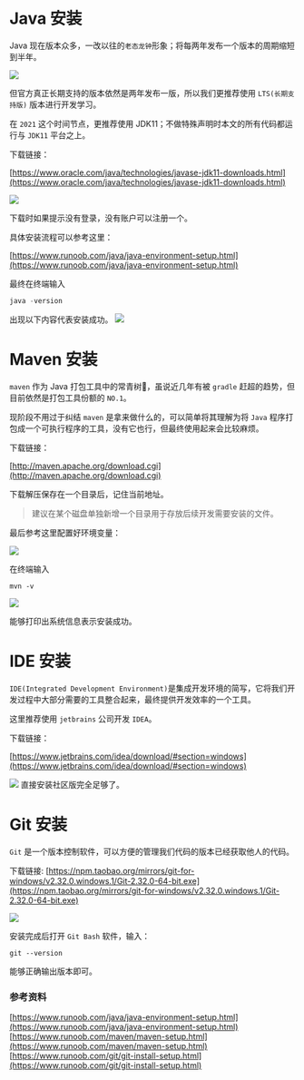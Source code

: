 # Java 安装

Java 现在版本众多，一改以往的`老态龙钟`形象；将每两年发布一个版本的周期缩短到半年。


![](https://tva1.sinaimg.cn/large/008i3skNly1gs6cw7ufdhj60hq09baay02.jpg)


但官方真正长期支持的版本依然是两年发布一版，所以我们更推荐使用 `LTS(长期支持版)` 版本进行开发学习。

在 `2021` 这个时间节点，更推荐使用 JDK11；不做特殊声明时本文的所有代码都运行与 `JDK11` 平台之上。

下载链接：

[https://www.oracle.com/java/technologies/javase-jdk11-downloads.html](https://www.oracle.com/java/technologies/javase-jdk11-downloads.html)

![](https://tva1.sinaimg.cn/large/008i3skNly1gs6evom7toj30sk124n39.jpg)

下载时如果提示没有登录，没有账户可以注册一个。

具体安装流程可以参考这里：

[https://www.runoob.com/java/java-environment-setup.html](https://www.runoob.com/java/java-environment-setup.html)

最终在终端输入
```java
java -version
```
出现以下内容代表安装成功。
![](https://tva1.sinaimg.cn/large/008i3skNly1gs6ezxqswwj315i07stll.jpg)

# Maven 安装

`maven` 作为 Java 打包工具中的常青树🌲，虽说近几年有被 `gradle` 赶超的趋势，但目前依然是打包工具份额的 `NO.1`。

现阶段不用过于纠结 `maven` 是拿来做什么的，可以简单将其理解为将 `Java` 程序打包成一个可执行程序的工具，没有它也行，但最终使用起来会比较麻烦。

下载链接：

[http://maven.apache.org/download.cgi](http://maven.apache.org/download.cgi)

下载解压保存在一个目录后，记住当前地址。

> 建议在某个磁盘单独新增一个目录用于存放后续开发需要安装的文件。

最后参考这里配置好环境变量：

![](https://tva1.sinaimg.cn/large/008i3skNly1gs6faai71lj316j0u00zi.jpg)


在终端输入

```shell
mvn -v
```

![](https://tva1.sinaimg.cn/large/008i3skNly1gs6fbftbs3j31ig0d4x67.jpg)

能够打印出系统信息表示安装成功。


# IDE 安装

`IDE(Integrated Development Environment)`是集成开发环境的简写，它将我们开发过程中大部分需要的工具整合起来，最终提供开发效率的一个工具。


这里推荐使用 `jetbrains` 公司开发 `IDEA`。

下载链接：

[https://www.jetbrains.com/idea/download/#section=windows](https://www.jetbrains.com/idea/download/#section=windows)

![](https://tva1.sinaimg.cn/large/008i3skNly1gs6ffokb58j31n00ou41p.jpg)
直接安装社区版完全足够了。

# Git 安装

`Git` 是一个版本控制软件，可以方便的管理我们代码的版本已经获取他人的代码。

下载链接:
[https://npm.taobao.org/mirrors/git-for-windows/v2.32.0.windows.1/Git-2.32.0-64-bit.exe](https://npm.taobao.org/mirrors/git-for-windows/v2.32.0.windows.1/Git-2.32.0-64-bit.exe)

![](https://tva1.sinaimg.cn/large/008i3skNly1gs6g1jwzlrj319q0qqdls.jpg)

安装完成后打开 `Git Bash` 软件，输入：

```shell
git --version
```
能够正确输出版本即可。





### 参考资料

[https://www.runoob.com/java/java-environment-setup.html](https://www.runoob.com/java/java-environment-setup.html)
[https://www.runoob.com/maven/maven-setup.html](https://www.runoob.com/maven/maven-setup.html)
[https://www.runoob.com/git/git-install-setup.html](https://www.runoob.com/git/git-install-setup.html)